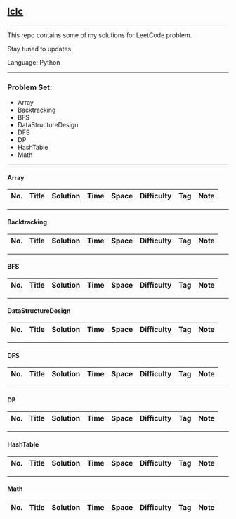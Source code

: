 ##  [lclc](https://leetcode.com/problemset/algorithms/)  
----

This repo contains some of my solutions for LeetCode problem.

Stay tuned to updates.

Language: Python

---

### Problem Set:

* Array
* Backtracking
* BFS
* DataStructureDesign
* DFS
* DP
* HashTable
* Math

---

#### Array
|  No.  | Title           |  Solution       |  Time           | Space           | Difficulty    | Tag          | Note| 
|-----|---------------- | --------------- | --------------- | --------------- | ------------- |--------------|-----|

---

#### Backtracking
|  No.  | Title           |  Solution       |  Time           | Space           | Difficulty    | Tag          | Note| 
|-----|---------------- | --------------- | --------------- | --------------- | ------------- |--------------|-----|

---

#### BFS
|  No.  | Title           |  Solution       |  Time           | Space           | Difficulty    | Tag          | Note| 
|-----|---------------- | --------------- | --------------- | --------------- | ------------- |--------------|-----|

---

#### DataStructureDesign
|  No.  | Title           |  Solution       |  Time           | Space           | Difficulty    | Tag          | Note| 
|-----|---------------- | --------------- | --------------- | --------------- | ------------- |--------------|-----|

---

#### DFS
|  No.  | Title           |  Solution       |  Time           | Space           | Difficulty    | Tag          | Note| 
|-----|---------------- | --------------- | --------------- | --------------- | ------------- |--------------|-----|

---

#### DP
|  No. | Title           |  Solution       |  Time           | Space           | Difficulty    | Tag          | Note| 
|-----|---------------- | --------------- | --------------- | --------------- | ------------- |--------------|-----|

---

#### HashTable
|  No.  | Title           |  Solution       |  Time           | Space           | Difficulty    | Tag          | Note| 
|-----|---------------- | --------------- | --------------- | --------------- | ------------- |--------------|-----|

---

#### Math
|  No. | Title           |  Solution       |  Time           | Space           | Difficulty    | Tag          | Note| 
|-----|---------------- | --------------- | --------------- | --------------- | ------------- |--------------|-----|